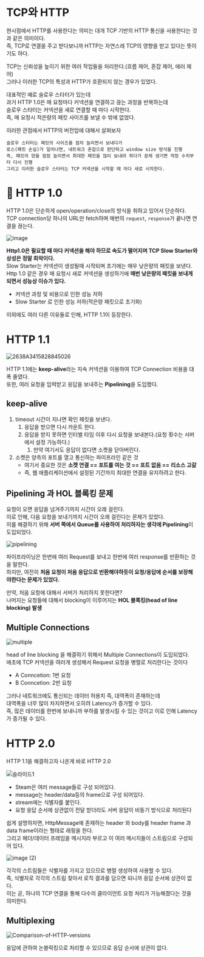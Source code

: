 # TCP와 HTTP   
현시점에서 HTTP를 사용한다는 의미는 대개 TCP 기반의 HTTP 통신을 사용한다는 것과 같은 의미이다.      
즉, TCP로 연결을 주고 받다보니까 HTTP는 자연스레 TCP의 영향을 받고 있다는 뜻이기도 하다.     

TCP는 신뢰성을 높이기 위한 여러 작업들을 처리한다.(흐름 제어, 혼잡 제어, 에러 제어)      
그러나 이러한 TCP의 특성과 HTTP가 호환되지 않는 경우가 있었다.       
         
대표적인 예로 슬로우 스타터가 있는데           
과거 HTTP 1.0은 매 요청마다 커넥션을 연결하고 끊는 과정을 반복하는데          
슬로우 스타터는 커넥션을 새로 연결할 때 마다 시작한다.      
즉, 매 요청시 적은량의 패킷 사이즈를 보낼 수 밖에 없었다.      

이러한 관점에서 HTTP의 버전업에 대해서 살펴보자  

```
슬로우 스타터는 패킷의 사이즈를 점차 늘리면서 보내다가      
로스(패킷 손실)가 일어나면, 네트워크 혼잡으로 판단하고 window size 방식을 진행        
즉, 패킷의 양을 점점 늘리면서 최대한 패킷을 많이 보내려 하다가 문제 생기면 적정 수치부터 다시 진행  
그리고 이러한 슬로우 스타터는 TCP 커넥션을 시작할 때 마다 새로 시작한다.    
```  

# 📄 HTTP 1.0   
 
HTTP 1.0은 단순하게 open/operation/close의 방식을 취하고 있어서 단순하다.            
TCP connection당 하나의 URL만 fetch하며 매번의 `request`, `response`가 끝나면 연결을 끊는다.           

![image](https://user-images.githubusercontent.com/50267433/138400458-93c5d283-7dbe-459c-81a5-71f777a2ec6c.png)
         
**Http1.0은 필요할 때 마다 커넥션을 해야 하므로 속도가 떨어지며 TCP Slow Starter와 상성은 정말 최악이다.**           
Slow Starter는 커넥션이 생성될때 시작되며 초기에는 매우 낮은량의 패킷을 보낸다.                        
Http 1.0 같은 경우 매 요청시 새로 커넥션을 생성하기에 **매번 낮은량의 패킷을 보내게 되면서 성능상 이슈가 있다.**                      
   
* 커넥션 과정 및 비용으로 인한 성능 저하        
* Slow Starter 로 인한 성능 저하(적은량 패킷으로 초기화)    
      
이외에도 여러 다른 이유들로 인해, HTTP 1.1이 등장한다.       
     
# HTTP 1.1
     
![2638A3415828845026](https://user-images.githubusercontent.com/50267433/138406967-4371f9ab-0b06-483f-b79f-4aac5f3f2b27.png)   
             
HTTP 1.1에는 **keep-alive**라는 지속 커넥션을 이용하여 TCP Connection 비용을 대폭 줄였다.         
또한, 여러 요청을 입력받고 응답을 보내주는 **Pipelining**을 도입했다.       
                 
## keep-alive    
1. timeout 시간이 지나면 확인 패킷을 보낸다.      
    1. 응답을 받으면 다시 카운트 한다.            
    2. 응답을 받지 못하면 인터벌 타임 이후 다시 요청을 보내본다.(요청 횟수는 서버에서 설정 가능하다.)           
        1. 만약 여기서도 응답이 없다면 소켓을 닫아버린다.       
2. 소켓은 양측의 포트를 열고 통신하는 파이프라인 같은 것                 
    * 여기서 중요한 것은 **소켓 연결 == 포트를 여는 것 == 포트 없음 == 리소스 고갈**              
    * 즉, 웹 애플리케이션에서 설정된 기간까지 최대한 연결을 유지하려고 한다.      
                   
## Pipelining 과 HOL 블록킹 문제  
             
요청이 오면 응답을 넘겨주기까지 시간이 오래 걸린다.              
이로 인해, 다음 요청을 보내기까지 시간이 오래 걸린다는 몬제가 있었다.       
이를 해결하기 위해 **서버 쪽에서 Queue를 사용하여 처리하자는 생각에 Pipelining**이 도입되었다.             
   
![pipelining](https://user-images.githubusercontent.com/50267433/138417589-8e0ae007-74c4-4941-ab6b-391d53735381.jpg)
         
파이프라이닝은 한번에 여러 Request를 보내고 한번에 여러 response를 반환하는 것을 말한다.          
하지만, 여전히 **처음 요청이 처음 응답으로 반환해야하듯이 요청/응답에 순서를 보장해야한다는 문제가 있었다.**           
   
만약, 처음 요청에 대해서 서버가 처리하지 못한다면?       
나머지는 요청들에 대해서 blocking이 이루어지는 **HOL 블록킹(head of line blocking) 발생**           
      
## Multiple Connections    
![multiple](https://user-images.githubusercontent.com/50267433/138416897-44c0b985-d60e-4465-a019-cdb2ab313109.jpg)   
       
head of line blocking 을 해결하기 위해서 Multiple Connections이 도입되었다.    
애초에 TCP 커넥션을 여러개 생성해서 Request 요청을 병렬로 처리한다는 것이다    

* A Conncetion: 1번 요청
* B Conncetion: 2번 요청

그러나 네트워크에도 통신되는 데이터 허용치 즉, 대역폭이 존재하는데          
대역폭을 너무 많이 차지하면서 오히려 Latency가 증가할 수 있다.            
즉, 많은 데이터를 한번에 보내니까 부하를 발생시킬 수 있는 것이고 이로 인해 Latency가 증가될 수 있다.        
   
# HTTP 2.0  
HTTP 1.1을 해결하고자 나온게 바로 HTTP 2.0   
  
![슬라이드1](https://user-images.githubusercontent.com/50267433/138418948-144409d4-6eb0-4e31-8660-e904fda12806.PNG)

* Steam은 여러 message들로 구성 되어있다.
* message는 header/data등의 frame으로 구성 되어있다.
* stream에는 식별자를 붙인다.
* 요청 응답 순서에 상관없이 전달 받더라도 서버 응답이 비동기 방식으로 처리된다
  

쉽게 설명하자면, HttpMessage에 존재하는 header 와 body를 header frame 과 data frame이라는 형태로 래핑을 한다.   
그리고 헤더/데이터 프레임을 메시지라 부르고 이 여러 메시지들이 스트림으로 구성되어 있다.       

![image (2)](https://user-images.githubusercontent.com/50267433/138419294-2cfec1b6-f8c8-4f40-b9ed-75f5ecb130e5.png)
    
각각의 스트림들은 식별자를 가지고 있으므로 병렬 생성하여 사용할 수 있다.      
즉, 식별자로 각각의 스트림 찾아서 로직 결과를 담으면 되니까 응답 순서에 상관이 없다.           
이는 곧, 하나의 TCP 연결을 통해 다수의 클라이언트 요청 처리가 가능해졌다는 것을 의미한다.     

## Multiplexing 

![Comparison-of-HTTP-versions](https://user-images.githubusercontent.com/50267433/138419777-7506a97c-287c-4be8-9f60-fb5cdb51767d.png)
   
응답에 관하여 논블락킹으로 처리할 수 있으므로 응답 순서에 상관이 없다.        

